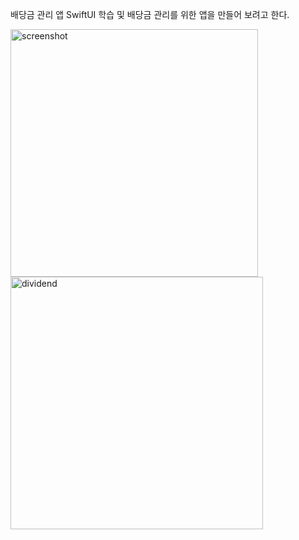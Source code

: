 배당금 관리 앱
SwiftUI 학습 및 배당금 관리를 위한 앱을 만들어 보려고 한다.

<img width="396" alt="screenshot" src="https://user-images.githubusercontent.com/38005152/75599425-26e9f200-5ae8-11ea-8e2b-1b16517bda0a.png">
<img width="404" alt="dividend" src="https://user-images.githubusercontent.com/38005152/76089809-b5390900-5ffd-11ea-822b-0e198ead1b92.png">
